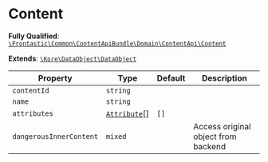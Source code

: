 #  Content

**Fully Qualified**: [`\Frontastic\Common\ContentApiBundle\Domain\ContentApi\Content`](../../../../../src/php/ContentApiBundle/Domain/ContentApi/Content.php)

**Extends**: [`\Kore\DataObject\DataObject`](https://github.com/kore/DataObject)

Property|Type|Default|Description
--------|----|-------|-----------
`contentId`|`string`||
`name`|`string`||
`attributes`|[`Attribute`](Attribute.md)[]|`[]`|
`dangerousInnerContent`|`mixed`||Access original object from backend

